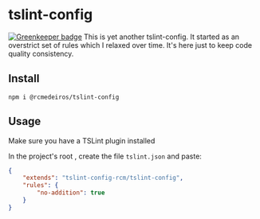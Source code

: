 # tslint-config

[![Greenkeeper badge](https://badges.greenkeeper.io/rcmedeiros/tslint-config.svg)](https://greenkeeper.io/)
This is yet another tslint-config. It started as an overstrict set of rules which I relaxed over time. It's here just to keep code quality consistency.

## Install

```shell
npm i @rcmedeiros/tslint-config
```

## Usage
Make sure you have a TSLint plugin installed

In the project's root , create the file `tslint.json` and paste:

```json
{
    "extends": "tslint-config-rcm/tslint-config",
    "rules": {
        "no-addition": true
    }
}
```
